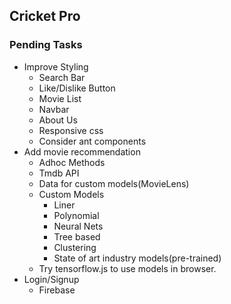 ## Cricket Pro

### Pending Tasks

- Improve Styling
  - Search Bar
  - Like/Dislike Button
  - Movie List
  - Navbar
  - About Us
  - Responsive css
  - Consider ant components
- Add movie recommendation
  - Adhoc Methods
  - Tmdb API
  - Data for custom models(MovieLens)
  - Custom Models
    - Liner
    - Polynomial
    - Neural Nets
    - Tree based
    - Clustering
    - State of art industry models(pre-trained)
  - Try tensorflow.js to use models in browser.
- Login/Signup
  - Firebase
